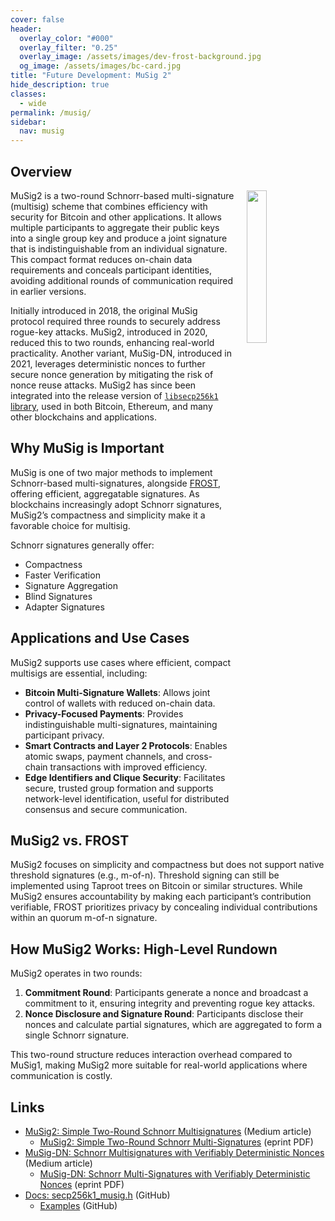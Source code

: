 ```yaml
---
cover: false
header:
  overlay_color: "#000"
  overlay_filter: "0.25"
  overlay_image: /assets/images/dev-frost-background.jpg
  og_image: /assets/images/bc-card.jpg
title: "Future Development: MuSig 2"
hide_description: true
classes:
  - wide
permalink: /musig/
sidebar:
  nav: musig
---
```


## Overview

<a href="/crypto-stack/"><img src="https://developer.blockchaincommons.com/assets/images/bc-stack-crypto-musig.png" style="margin-left: 20px; float: right" width="25%"></a>

MuSig2 is a two-round Schnorr-based multi-signature (multisig) scheme that combines efficiency with security for Bitcoin and other applications. It allows multiple participants to aggregate their public keys into a single group key and produce a joint signature that is indistinguishable from an individual signature. This compact format reduces on-chain data requirements and conceals participant identities, avoiding additional rounds of communication required in earlier versions.

Initially introduced in 2018, the original MuSig protocol required three rounds to securely address rogue-key attacks. MuSig2, introduced in 2020, reduced this to two rounds, enhancing real-world practicality. Another variant, MuSig-DN, introduced in 2021, leverages deterministic nonces to further secure nonce generation by mitigating the risk of nonce reuse attacks. MuSig2 has since been integrated into the release version of [`libsecp256k1` library](https://github.com/bitcoin-core/secp256k1/), used in both Bitcoin, Ethereum, and many other blockchains and applications.

## Why MuSig is Important

MuSig is one of two major methods to implement Schnorr-based multi-signatures, alongside [FROST](/frost/), offering efficient, aggregatable signatures. As blockchains increasingly adopt Schnorr signatures, MuSig2’s compactness and simplicity make it a favorable choice for multisig.

Schnorr signatures generally offer:
* Compactness
* Faster Verification
* Signature Aggregation
* Blind Signatures
* Adapter Signatures

## Applications and Use Cases

MuSig2 supports use cases where efficient, compact multisigs are essential, including:

- **Bitcoin Multi-Signature Wallets**: Allows joint control of wallets with reduced on-chain data.
- **Privacy-Focused Payments**: Provides indistinguishable multi-signatures, maintaining participant privacy.
- **Smart Contracts and Layer 2 Protocols**: Enables atomic swaps, payment channels, and cross-chain transactions with improved efficiency.
- **Edge Identifiers and Clique Security**: Facilitates secure, trusted group formation and supports network-level identification, useful for distributed consensus and secure communication.

## MuSig2 vs. FROST

MuSig2 focuses on simplicity and compactness but does not support native threshold signatures (e.g., m-of-n). Threshold signing can still be implemented using Taproot trees on Bitcoin or similar structures. While MuSig2 ensures accountability by making each participant’s contribution verifiable, FROST prioritizes privacy by concealing individual contributions within an quorum m-of-n signature.

## How MuSig2 Works: High-Level Rundown

MuSig2 operates in two rounds:

1. **Commitment Round**: Participants generate a nonce and broadcast a commitment to it, ensuring integrity and preventing rogue key attacks.
2. **Nonce Disclosure and Signature Round**:  Participants disclose their nonces and calculate partial signatures, which are aggregated to form a single Schnorr signature.

This two-round structure reduces interaction overhead compared to MuSig1, making MuSig2 more suitable for real-world applications where communication is costly.

## Links

* [MuSig2: Simple Two-Round Schnorr Multisignatures](https://medium.com/blockstream/musig2-simple-two-round-schnorr-multisignatures-bf9582e99295) (Medium article)
  * [MuSig2: Simple Two-Round Schnorr Multi-Signatures](https://eprint.iacr.org/2020/1261.pdf) (eprint PDF)
* [MuSig-DN: Schnorr Multisignatures with Verifiably Deterministic Nonces](https://medium.com/blockstream/musig-dn-schnorr-multisignatures-with-verifiably-deterministic-nonces-27424b5df9d6) (Medium article)
  * [MuSig-DN: Schnorr Multi-Signatures with Verifiably Deterministic Nonces](https://eprint.iacr.org/2020/1057) (eprint PDF)
* [Docs: secp256k1_musig.h](https://github.com/bitcoin-core/secp256k1/blob/master/include/secp256k1_musig.h) (GitHub)
  * [Examples](https://github.com/bitcoin-core/secp256k1/blob/master/examples/musig.c) (GitHub)
